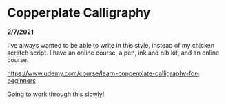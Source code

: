 # Copperplate Calligraphy

**2/7/2021**

I've always wanted to be able to write in this style, instead of my chicken scratch script. I have an online course, a pen, ink and nib kit, and an online course.

https://www.udemy.com/course/learn-copperplate-calligraphy-for-beginners

Going to work through this slowly!
